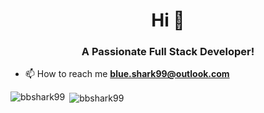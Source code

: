 <h1 align="center">Hi 👋</h1>
<h3 align="center">A Passionate Full Stack Developer!</h3>

- 📫 How to reach me **blue.shark99@outlook.com**


<p><img align="left" src="https://github-readme-stats.vercel.app/api/top-langs/?username=bbshark99&layout=compact" alt="bbshark99" /></p>

<p>&nbsp;<img align="center" src="https://github-readme-stats.vercel.app/api?username=bbshark99&show_icons=true" alt="bbshark99" /></p>
